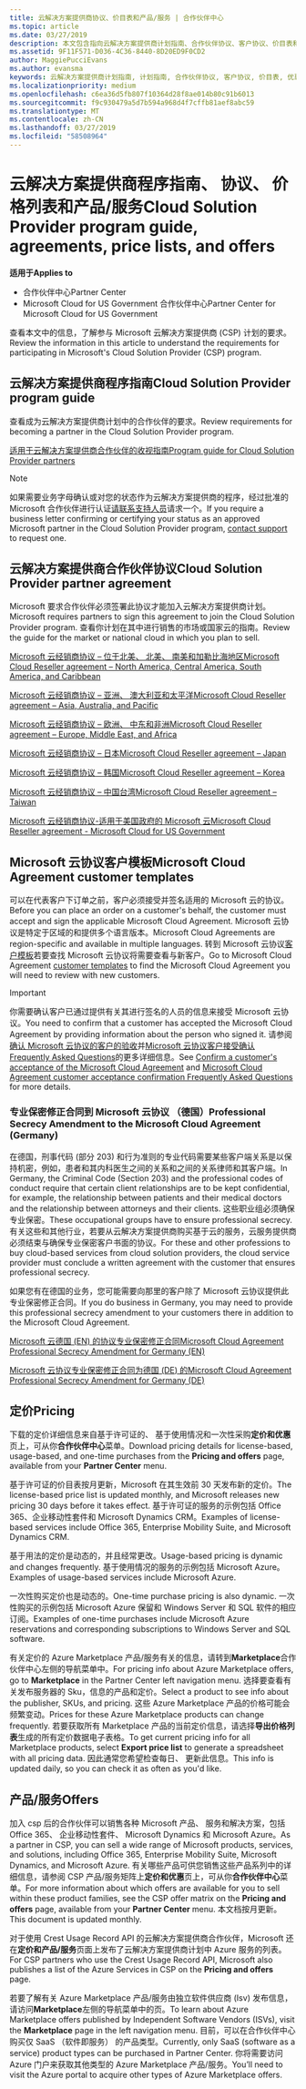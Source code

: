 ```yaml
---
title: 云解决方案提供商协议、价目表和产品/服务 | 合作伙伴中心
ms.topic: article
ms.date: 03/27/2019
description: 本文包含指向云解决方案提供商计划指南、合作伙伴协议、客户协议、价目表和产品/服务的链接。
ms.assetid: 9F11F571-D036-4C36-8440-8D20ED9F0CD2
author: MaggiePucciEvans
ms.author: evansma
keywords: 云解决方案提供商计划指南, 计划指南, 合作伙伴协议, 客户协议, 价目表, 优惠
ms.localizationpriority: medium
ms.openlocfilehash: c6ea36d5fb807f10364d28f8ae014b80c91b6013
ms.sourcegitcommit: f9c930479a5d7b594a968d4f7cffb81aef8abc59
ms.translationtype: MT
ms.contentlocale: zh-CN
ms.lasthandoff: 03/27/2019
ms.locfileid: "58508964"
---
```

# <a name="cloud-solution-provider-program-guide-agreements-price-lists-and-offers"></a><span data-ttu-id="39ae2-104">云解决方案提供商程序指南、 协议、 价格列表和产品/服务</span><span class="sxs-lookup"><span data-stu-id="39ae2-104">Cloud Solution Provider program guide, agreements, price lists, and offers</span></span>

<span data-ttu-id="39ae2-105">**适用于**</span><span class="sxs-lookup"><span data-stu-id="39ae2-105">**Applies to**</span></span>

-  <span data-ttu-id="39ae2-106">合作伙伴中心</span><span class="sxs-lookup"><span data-stu-id="39ae2-106">Partner Center</span></span>
-  <span data-ttu-id="39ae2-107">Microsoft Cloud for US Government 合作伙伴中心</span><span class="sxs-lookup"><span data-stu-id="39ae2-107">Partner Center for Microsoft Cloud for US Government</span></span>


<span data-ttu-id="39ae2-108">查看本文中的信息，了解参与 Microsoft 云解决方案提供商 (CSP) 计划的要求。</span><span class="sxs-lookup"><span data-stu-id="39ae2-108">Review the information in this article to understand the requirements for participating in Microsoft's Cloud Solution Provider (CSP) program.</span></span>

## <a name="cloud-solution-provider-program-guide"></a><span data-ttu-id="39ae2-109">云解决方案提供商程序指南</span><span class="sxs-lookup"><span data-stu-id="39ae2-109">Cloud Solution Provider program guide</span></span>

<span data-ttu-id="39ae2-110">查看成为云解决方案提供商计划中的合作伙伴的要求。</span><span class="sxs-lookup"><span data-stu-id="39ae2-110">Review requirements for becoming a partner in the Cloud Solution Provider program.</span></span>

[<span data-ttu-id="39ae2-111">适用于云解决方案提供商合作伙伴的收视指南</span><span class="sxs-lookup"><span data-stu-id="39ae2-111">Program guide for Cloud Solution Provider partners</span></span>](https://go.microsoft.com/fwlink/p/?LinkId=617100)

>[!Note]
><span data-ttu-id="39ae2-112">如果需要业务字母确认或对您的状态作为云解决方案提供商的程序，经过批准的 Microsoft 合作伙伴进行认证[请联系支持人员](https://partner.microsoft.com/pcv/servicerequests/create)请求一个。</span><span class="sxs-lookup"><span data-stu-id="39ae2-112">If you require a business letter confirming or certifying your status as an approved Microsoft partner in the Cloud Solution Provider program, [contact support](https://partner.microsoft.com/pcv/servicerequests/create) to request one.</span></span>

## <a name="cloud-solution-provider-partner-agreement"></a><span data-ttu-id="39ae2-113">云解决方案提供商合作伙伴协议</span><span class="sxs-lookup"><span data-stu-id="39ae2-113">Cloud Solution Provider partner agreement</span></span>

<span data-ttu-id="39ae2-114">Microsoft 要求合作伙伴必须签署此协议才能加入云解决方案提供商计划。</span><span class="sxs-lookup"><span data-stu-id="39ae2-114">Microsoft requires partners to sign this agreement to join the Cloud Solution Provider program.</span></span> <span data-ttu-id="39ae2-115">查看你计划在其中进行销售的市场或国家云的指南。</span><span class="sxs-lookup"><span data-stu-id="39ae2-115">Review the guide for the market or national cloud in which you plan to sell.</span></span>

[<span data-ttu-id="39ae2-116">Microsoft 云经销商协议 – 位于北美、 北美、 南美和加勒比海地区</span><span class="sxs-lookup"><span data-stu-id="39ae2-116">Microsoft Cloud Reseller agreement – North America, Central America, South America, and Caribbean</span></span>](https://download.microsoft.com/download/2/C/8/2C8CAC17-FCE7-4F51-9556-4D77C7022DF5/MCRA2018_AOC_ENG_Sep2018_CR.pdf)

[<span data-ttu-id="39ae2-117">Microsoft 云经销商协议 – 亚洲、 澳大利亚和太平洋</span><span class="sxs-lookup"><span data-stu-id="39ae2-117">Microsoft Cloud Reseller agreement – Asia, Australia, and Pacific</span></span>](https://download.microsoft.com/download/2/C/8/2C8CAC17-FCE7-4F51-9556-4D77C7022DF5/MCRA2018_APOC_ENG_Mar2019_CR.pdf)

[<span data-ttu-id="39ae2-118">Microsoft 云经销商协议 – 欧洲、 中东和非洲</span><span class="sxs-lookup"><span data-stu-id="39ae2-118">Microsoft Cloud Reseller agreement – Europe, Middle East, and Africa</span></span>](https://download.microsoft.com/download/2/C/8/2C8CAC17-FCE7-4F51-9556-4D77C7022DF5/MCRA2018_EOC_ENG_Sep2018_CR.pdf)

[<span data-ttu-id="39ae2-119">Microsoft 云经销商协议 – 日本</span><span class="sxs-lookup"><span data-stu-id="39ae2-119">Microsoft Cloud Reseller agreement – Japan</span></span>](https://download.microsoft.com/download/2/C/8/2C8CAC17-FCE7-4F51-9556-4D77C7022DF5/MCRA2018_JPN_ENG_Sep2018_CR.pdf)

[<span data-ttu-id="39ae2-120">Microsoft 云经销商协议 – 韩国</span><span class="sxs-lookup"><span data-stu-id="39ae2-120">Microsoft Cloud Reseller agreement – Korea</span></span>](https://download.microsoft.com/download/2/C/8/2C8CAC17-FCE7-4F51-9556-4D77C7022DF5/MCRA2018_KOR_ENG_Sep2018_CR.pdf)

[<span data-ttu-id="39ae2-121">Microsoft 云经销商协议 – 中国台湾</span><span class="sxs-lookup"><span data-stu-id="39ae2-121">Microsoft Cloud Reseller agreement – Taiwan</span></span>](https://download.microsoft.com/download/2/C/8/2C8CAC17-FCE7-4F51-9556-4D77C7022DF5/MCRA2018_TAI_ENG_Sep2018_CR.pdf)

[<span data-ttu-id="39ae2-122">Microsoft 云经销商协议-适用于美国政府的 Microsoft 云</span><span class="sxs-lookup"><span data-stu-id="39ae2-122">Microsoft Cloud Reseller agreement - Microsoft Cloud for US Government</span></span>](https://download.microsoft.com/download/2/C/8/2C8CAC17-FCE7-4F51-9556-4D77C7022DF5/MCRA2018_AOC_USGCC_ENG_Feb2019_CR.pdf)

## <a name="microsoft-cloud-agreement-customer-templates"></a><span data-ttu-id="39ae2-123">Microsoft 云协议客户模板</span><span class="sxs-lookup"><span data-stu-id="39ae2-123">Microsoft Cloud Agreement customer templates</span></span>

<span data-ttu-id="39ae2-124">可以在代表客户下订单之前，客户必须接受并签名适用的 Microsoft 云的协议。</span><span class="sxs-lookup"><span data-stu-id="39ae2-124">Before you can place an order on a customer's behalf, the customer must accept and sign the applicable Microsoft Cloud Agreement.</span></span> <span data-ttu-id="39ae2-125">Microsoft 云协议是特定于区域的和提供多个语言版本。</span><span class="sxs-lookup"><span data-stu-id="39ae2-125">Microsoft Cloud Agreements are region-specific and available in multiple languages.</span></span> <span data-ttu-id="39ae2-126">转到 Microsoft 云协议[客户模板](agreements.md)若要查找 Microsoft 云协议将需要查看与新客户。</span><span class="sxs-lookup"><span data-stu-id="39ae2-126">Go to Microsoft Cloud Agreement [customer templates](agreements.md) to find the Microsoft Cloud Agreement you will need to review with new customers.</span></span>

>[!IMPORTANT]
><span data-ttu-id="39ae2-127">你需要确认客户已通过提供有关其进行签名的人员的信息来接受 Microsoft 云协议。</span><span class="sxs-lookup"><span data-stu-id="39ae2-127">You need to confirm that a customer has accepted the Microsoft Cloud Agreement by providing information about the person who signed it.</span></span> <span data-ttu-id="39ae2-128">请参阅[确认 Microsoft 云协议的客户的验收](confirm-consent.md)并[Microsoft 云协议客户接受确认 Frequently Asked Questions](confirm-consent-faq.md)的更多详细信息。</span><span class="sxs-lookup"><span data-stu-id="39ae2-128">See [Confirm a customer's acceptance of the Microsoft Cloud Agreement](confirm-consent.md) and [Microsoft Cloud Agreement customer acceptance confirmation Frequently Asked Questions](confirm-consent-faq.md) for more details.</span></span>

### <a name="professional-secrecy-amendment-to-the-microsoft-cloud-agreement-germany"></a><span data-ttu-id="39ae2-129">专业保密修正合同到 Microsoft 云协议 （德国）</span><span class="sxs-lookup"><span data-stu-id="39ae2-129">Professional Secrecy Amendment to the Microsoft Cloud Agreement (Germany)</span></span>

<span data-ttu-id="39ae2-130">在德国，刑事代码 (部分 203) 和行为准则的专业代码需要某些客户端关系是以保持机密，例如，患者和其内科医生之间的关系和之间的关系律师和其客户端。</span><span class="sxs-lookup"><span data-stu-id="39ae2-130">In Germany, the Criminal Code (Section 203) and the professional codes of conduct require that certain client relationships are to be kept confidential, for example, the relationship between patients and their medical doctors and the relationship between attorneys and their clients.</span></span> <span data-ttu-id="39ae2-131">这些职业组必须确保专业保密。</span><span class="sxs-lookup"><span data-stu-id="39ae2-131">These occupational groups have to ensure professional secrecy.</span></span> <span data-ttu-id="39ae2-132">有关这些和其他行业，若要从云解决方案提供商购买基于云的服务，云服务提供商必须结束与确保专业保密客户书面的协议。</span><span class="sxs-lookup"><span data-stu-id="39ae2-132">For these and other professions to buy cloud-based services from cloud solution providers, the cloud service provider must conclude a written agreement with the customer that ensures professional secrecy.</span></span>

<span data-ttu-id="39ae2-133">如果您有在德国的业务，您可能需要向那里的客户除了 Microsoft 云协议提供此专业保密修正合同。</span><span class="sxs-lookup"><span data-stu-id="39ae2-133">If you do business in Germany, you may need to provide this professional secrecy amendment to your customers there in addition to the Microsoft Cloud Agreement.</span></span>

[<span data-ttu-id="39ae2-134">Microsoft 云德国 (EN) 的协议专业保密修正合同</span><span class="sxs-lookup"><span data-stu-id="39ae2-134">Microsoft Cloud Agreement Professional Secrecy Amendment for Germany (EN)</span></span>](https://go.microsoft.com/fwlink/?linkid=2030827&clcid=0x409)

[<span data-ttu-id="39ae2-135">Microsoft 云协议专业保密修正合同为德国 (DE) 的</span><span class="sxs-lookup"><span data-stu-id="39ae2-135">Microsoft Cloud Agreement Professional Secrecy Amendment for Germany (DE)</span></span>](https://go.microsoft.com/fwlink/?linkid=2030827&clcid=0x407)

## <a name="pricing"></a><span data-ttu-id="39ae2-136">定价</span><span class="sxs-lookup"><span data-stu-id="39ae2-136">Pricing</span></span>

<span data-ttu-id="39ae2-137">下载的定价详细信息来自基于许可证的、 基于使用情况和一次性采购**定价和优惠**页上，可从你**合作伙伴中心**菜单。</span><span class="sxs-lookup"><span data-stu-id="39ae2-137">Download pricing details for license-based, usage-based, and one-time purchases from the **Pricing and offers** page, available from your **Partner Center** menu.</span></span>

<span data-ttu-id="39ae2-138">基于许可证的价目表按月更新，Microsoft 在其生效前 30 天发布新的定价。</span><span class="sxs-lookup"><span data-stu-id="39ae2-138">The license-based price list is updated monthly, and Microsoft releases new pricing 30 days before it takes effect.</span></span> <span data-ttu-id="39ae2-139">基于许可证的服务的示例包括 Office 365、企业移动性套件和 Microsoft Dynamics CRM。</span><span class="sxs-lookup"><span data-stu-id="39ae2-139">Examples of license-based services include Office 365, Enterprise Mobility Suite, and Microsoft Dynamics CRM.</span></span> 

<span data-ttu-id="39ae2-140">基于用法的定价是动态的，并且经常更改。</span><span class="sxs-lookup"><span data-stu-id="39ae2-140">Usage-based pricing is dynamic and changes frequently.</span></span> <span data-ttu-id="39ae2-141">基于使用情况的服务的示例包括 Microsoft Azure。</span><span class="sxs-lookup"><span data-stu-id="39ae2-141">Examples of usage-based services include Microsoft Azure.</span></span>

<span data-ttu-id="39ae2-142">一次性购买定价也是动态的。</span><span class="sxs-lookup"><span data-stu-id="39ae2-142">One-time purchase pricing is also dynamic.</span></span> <span data-ttu-id="39ae2-143">一次性购买的示例包括 Microsoft Azure 保留和 Windows Server 和 SQL 软件的相应订阅。</span><span class="sxs-lookup"><span data-stu-id="39ae2-143">Examples of one-time purchases include Microsoft Azure reservations and corresponding subscriptions to Windows Server and SQL software.</span></span>

<span data-ttu-id="39ae2-144">有关定价的 Azure Marketplace 产品/服务有关的信息，请转到**Marketplace**合作伙伴中心左侧的导航菜单中。</span><span class="sxs-lookup"><span data-stu-id="39ae2-144">For pricing info about Azure Marketplace offers, go to **Marketplace** in the Partner Center left navigation menu.</span></span> <span data-ttu-id="39ae2-145">选择要查看有关发布服务器的 Sku，信息的产品和定价。</span><span class="sxs-lookup"><span data-stu-id="39ae2-145">Select a product to see info about the publisher, SKUs, and pricing.</span></span> <span data-ttu-id="39ae2-146">这些 Azure Marketplace 产品的价格可能会频繁变动。</span><span class="sxs-lookup"><span data-stu-id="39ae2-146">Prices for these Azure Marketplace products can change frequently.</span></span> <span data-ttu-id="39ae2-147">若要获取所有 Marketplace 产品的当前定价信息，请选择**导出价格列表**生成的所有定价数据电子表格。</span><span class="sxs-lookup"><span data-stu-id="39ae2-147">To get current pricing info for all Marketplace products, select **Export price list** to generate a spreadsheet with all pricing data.</span></span> <span data-ttu-id="39ae2-148">因此通常您希望检查每日、 更新此信息。</span><span class="sxs-lookup"><span data-stu-id="39ae2-148">This info is updated daily, so you can check it as often as you'd like.</span></span>

## <a name="offers"></a><span data-ttu-id="39ae2-149">产品/服务</span><span class="sxs-lookup"><span data-stu-id="39ae2-149">Offers</span></span>

<span data-ttu-id="39ae2-150">加入 csp 后的合作伙伴可以销售各种 Microsoft 产品、 服务和解决方案，包括 Office 365、 企业移动性套件、 Microsoft Dynamics 和 Microsoft Azure。</span><span class="sxs-lookup"><span data-stu-id="39ae2-150">As a partner in CSP, you can sell a wide range of Microsoft products, services, and solutions, including Office 365, Enterprise Mobility Suite, Microsoft Dynamics, and Microsoft Azure.</span></span> <span data-ttu-id="39ae2-151">有关哪些产品可供您销售这些产品系列中的详细信息，请参阅 CSP 产品/服务矩阵上**定价和优惠**页上，可从你**合作伙伴中心**菜单。</span><span class="sxs-lookup"><span data-stu-id="39ae2-151">For more information about which offers are available for you to sell within these product families, see the CSP offer matrix on the **Pricing and offers** page, available from your **Partner Center** menu.</span></span> <span data-ttu-id="39ae2-152">本文档按月更新。</span><span class="sxs-lookup"><span data-stu-id="39ae2-152">This document is updated monthly.</span></span>

<span data-ttu-id="39ae2-153">对于使用 Crest Usage Record API 的云解决方案提供商合作伙伴，Microsoft 还在**定价和产品/服务**页面上发布了云解决方案提供商计划中 Azure 服务的列表。</span><span class="sxs-lookup"><span data-stu-id="39ae2-153">For CSP partners who use the Crest Usage Record API, Microsoft also publishes a list of the Azure Services in CSP on the **Pricing and offers** page.</span></span>

<span data-ttu-id="39ae2-154">若要了解有关 Azure Marketplace 产品/服务由独立软件供应商 (Isv) 发布信息，请访问**Marketplace**左侧的导航菜单中的页。</span><span class="sxs-lookup"><span data-stu-id="39ae2-154">To learn about Azure Marketplace offers published by Independent Software Vendors  (ISVs), visit the **Marketplace** page in the left navigation menu.</span></span> <span data-ttu-id="39ae2-155">目前，可以在合作伙伴中心购买仅 SaaS （软件即服务） 的产品类型。</span><span class="sxs-lookup"><span data-stu-id="39ae2-155">Currently, only SaaS (software as a service) product types can be purchased in Partner Center.</span></span> <span data-ttu-id="39ae2-156">你将需要访问 Azure 门户来获取其他类型的 Azure Marketplace 产品/服务。</span><span class="sxs-lookup"><span data-stu-id="39ae2-156">You’ll need to visit the Azure portal to acquire other types of Azure Marketplace offers.</span></span>
